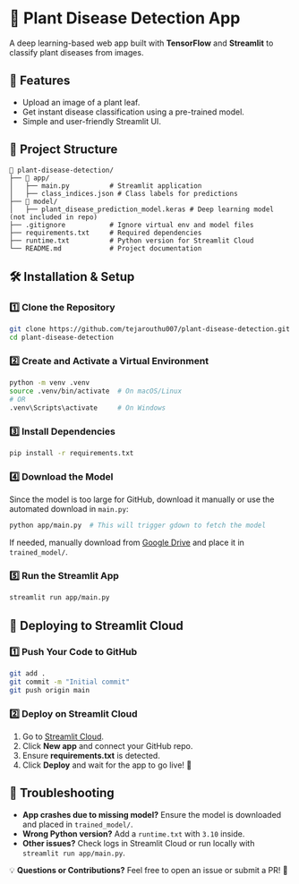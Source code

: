 # 🌱 Plant Disease Detection App

A deep learning-based web app built with **TensorFlow** and **Streamlit** to classify plant diseases from images.

## 🚀 Features
- Upload an image of a plant leaf.
- Get instant disease classification using a pre-trained model.
- Simple and user-friendly Streamlit UI.

## 📂 Project Structure
```
📁 plant-disease-detection/
├── 📂 app/
│   ├── main.py          # Streamlit application
│   ├── class_indices.json # Class labels for predictions
├── 📂 model/
│   ├── plant_disease_prediction_model.keras # Deep learning model (not included in repo)
├── .gitignore           # Ignore virtual env and model files
├── requirements.txt     # Required dependencies
├── runtime.txt          # Python version for Streamlit Cloud
└── README.md            # Project documentation
```

## 🛠 Installation & Setup
### **1️⃣ Clone the Repository**
```bash
git clone https://github.com/tejarouthu007/plant-disease-detection.git
cd plant-disease-detection
```

### **2️⃣ Create and Activate a Virtual Environment**
```bash
python -m venv .venv
source .venv/bin/activate  # On macOS/Linux
# OR
.venv\Scripts\activate     # On Windows
```

### **3️⃣ Install Dependencies**
```bash
pip install -r requirements.txt
```

### **4️⃣ Download the Model**
Since the model is too large for GitHub, download it manually or use the automated download in `main.py`:
```bash
python app/main.py  # This will trigger gdown to fetch the model
```
If needed, manually download from [Google Drive](https://drive.google.com/file/d/1--JDi46vVyMu3KLwnFCcdh78bX8e-YoI/view?usp=sharing) and place it in `trained_model/`.

### **5️⃣ Run the Streamlit App**
```bash
streamlit run app/main.py
```

## 🚀 Deploying to Streamlit Cloud
### **1️⃣ Push Your Code to GitHub**
```bash
git add .
git commit -m "Initial commit"
git push origin main
```
### **2️⃣ Deploy on Streamlit Cloud**
1. Go to [Streamlit Cloud](https://share.streamlit.io/).
2. Click **New app** and connect your GitHub repo.
3. Ensure **requirements.txt** is detected.
4. Click **Deploy** and wait for the app to go live! 🎉

## 🔧 Troubleshooting
- **App crashes due to missing model?** Ensure the model is downloaded and placed in `trained_model/`.
- **Wrong Python version?** Add a `runtime.txt` with `3.10` inside.
- **Other issues?** Check logs in Streamlit Cloud or run locally with `streamlit run app/main.py`.


💡 **Questions or Contributions?** Feel free to open an issue or submit a PR! 🚀

